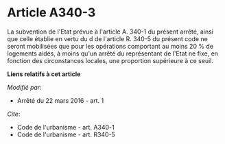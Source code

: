 # Article A340-3

La subvention de l'Etat prévue à l'article A. 340-1 du présent arrêté, ainsi que celle établie en vertu du d de l'article R.
340-5 du présent code ne seront mobilisées que pour les opérations comportant au moins 20 % de logements aidés, à moins qu'un
arrêté du représentant de l'Etat ne fixe, en fonction des circonstances locales, une proportion supérieure à ce seuil.

**Liens relatifs à cet article**

_Modifié par_:

  - Arrêté du 22 mars 2016 - art. 1

_Cite_:

  - Code de l'urbanisme - art. A340-1
  - Code de l'urbanisme - art. R340-5
